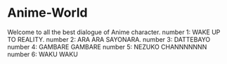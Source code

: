 # Anime-World
Welcome to all the best dialogue of Anime character.
number 1: WAKE UP TO REALITY.
number 2: ARA ARA SAYONARA.
number 3: DATTEBAYO
number 4: GAMBARE GAMBARE
number 5: NEZUKO CHANNNNNNN
number 6: WAKU WAKU

